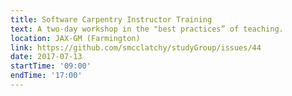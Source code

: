 ```yaml
---
title: Software Carpentry Instructor Training
text: A two-day workshop in the "best practices” of teaching.
location: JAX-GM (Farmington)
link: https://github.com/smcclatchy/studyGroup/issues/44
date: 2017-07-13
startTime: '09:00'
endTime: '17:00'
---
```

